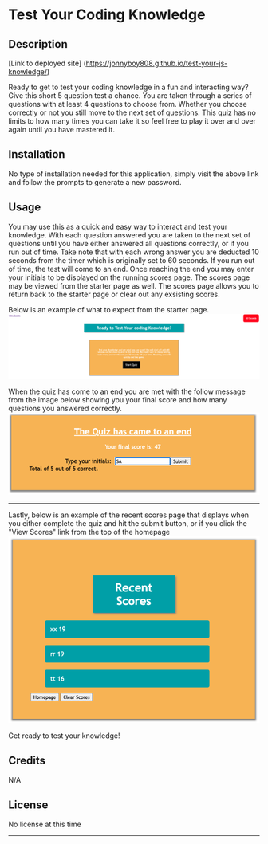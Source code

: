 # Test Your Coding Knowledge

## Description

[Link to deployed site] (https://jonnyboy808.github.io/test-your-js-knowledge/)

Ready to get to test your coding knowledge in a fun and interacting way? Give this short 5 question test a chance. You are taken through a series of questions with at least 4 questions to choose from. Whether you choose correctly or not you still move to the next set of questions. This quiz has no limits to how many times you can take it so feel free to play it over and over again until you have mastered it.

## Installation

No type of installation needed for this application, simply visit the above link and follow the prompts to generate a new password.

## Usage

You may use this as a quick and easy way to interact and test your knowledge. With each question answered you are taken to the next set of questions until you have either answered all questions correctly, or if you run out of time. Take note that with each wrong answer you are deducted 10 seconds from the timer which is originally set to 60 seconds. If you run out of time, the test will come to an end. Once reaching the end you may enter your initials to be displayed on the running scores page. The scores page may be viewed from the starter page as well. The scores page allows you to return back to the starter page or clear out any exsisting scores.


Below is an example of what to expect from the starter page.
![Example of homepage](assets/images/homepage.png)


When the quiz has come to an end you are met with the follow message from the image below showing you your final score and how many questions you answered correctly. 
![Example of end of quiz](assets/images/end_of_quiz.png)

---
Lastly, below is an example of the recent scores page that displays when you either complete the quiz and hit the submit button, or if you click the "View Scores" link from the top of the homepage
![Example of function](assets/images/scores.png)

Get ready to test your knowledge!


## Credits

N/A

## License

No license at this time

---
